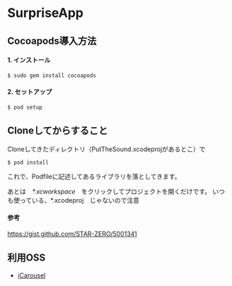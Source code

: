 SurpriseApp
===========
Cocoapods導入方法
-----------

#### 1. インストール

```
$ sudo gem install cocoapods
```

#### 2. セットアップ

```
$ pod setup
```

Cloneしてからすること
---------
Cloneしてきたディレクトリ（PutTheSound.xcodeprojがあるとこ）で

```
$ pod install
```

これで、Podfileに記述してあるライブラリを落としてきます。

あとは　_*.xcworkspace_　をクリックしてプロジェクトを開くだけです。
いつも使っている、*.xcodeproj　じゃないので注意

#### 参考
https://gist.github.com/STAR-ZERO/5001341

利用OSS
-----------
* [iCarousel](https://github.com/nicklockwood/iCarousel)
